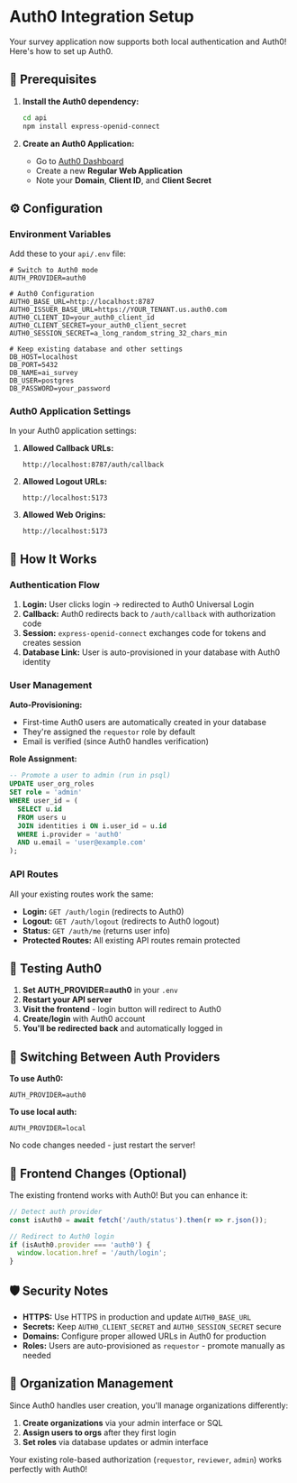 # Auth0 Integration Setup

Your survey application now supports both local authentication and Auth0! Here's how to set up Auth0.

## 🔧 Prerequisites

1. **Install the Auth0 dependency:**
   ```bash
   cd api
   npm install express-openid-connect
   ```

2. **Create an Auth0 Application:**
   - Go to [Auth0 Dashboard](https://manage.auth0.com/)
   - Create a new **Regular Web Application**
   - Note your **Domain**, **Client ID**, and **Client Secret**

## ⚙️ Configuration

### Environment Variables

Add these to your `api/.env` file:

```env
# Switch to Auth0 mode
AUTH_PROVIDER=auth0

# Auth0 Configuration
AUTH0_BASE_URL=http://localhost:8787
AUTH0_ISSUER_BASE_URL=https://YOUR_TENANT.us.auth0.com
AUTH0_CLIENT_ID=your_auth0_client_id
AUTH0_CLIENT_SECRET=your_auth0_client_secret
AUTH0_SESSION_SECRET=a_long_random_string_32_chars_min

# Keep existing database and other settings
DB_HOST=localhost
DB_PORT=5432
DB_NAME=ai_survey
DB_USER=postgres
DB_PASSWORD=your_password
```

### Auth0 Application Settings

In your Auth0 application settings:

1. **Allowed Callback URLs:**
   ```
   http://localhost:8787/auth/callback
   ```

2. **Allowed Logout URLs:**
   ```
   http://localhost:5173
   ```

3. **Allowed Web Origins:**
   ```
   http://localhost:5173
   ```

## 🎯 How It Works

### Authentication Flow

1. **Login:** User clicks login → redirected to Auth0 Universal Login
2. **Callback:** Auth0 redirects back to `/auth/callback` with authorization code
3. **Session:** `express-openid-connect` exchanges code for tokens and creates session
4. **Database Link:** User is auto-provisioned in your database with Auth0 identity

### User Management

**Auto-Provisioning:**
- First-time Auth0 users are automatically created in your database
- They're assigned the `requestor` role by default
- Email is verified (since Auth0 handles verification)

**Role Assignment:**
```sql
-- Promote a user to admin (run in psql)
UPDATE user_org_roles 
SET role = 'admin' 
WHERE user_id = (
  SELECT u.id 
  FROM users u 
  JOIN identities i ON i.user_id = u.id 
  WHERE i.provider = 'auth0' 
  AND u.email = 'user@example.com'
);
```

### API Routes

All your existing routes work the same:

- **Login:** `GET /auth/login` (redirects to Auth0)
- **Logout:** `GET /auth/logout` (redirects to Auth0 logout)
- **Status:** `GET /auth/me` (returns user info)
- **Protected Routes:** All existing API routes remain protected

## 🚀 Testing Auth0

1. **Set AUTH_PROVIDER=auth0** in your `.env`
2. **Restart your API server**
3. **Visit the frontend** - login button will redirect to Auth0
4. **Create/login** with Auth0 account
5. **You'll be redirected back** and automatically logged in

## 🔄 Switching Between Auth Providers

**To use Auth0:**
```env
AUTH_PROVIDER=auth0
```

**To use local auth:**
```env
AUTH_PROVIDER=local
```

No code changes needed - just restart the server!

## 🎨 Frontend Changes (Optional)

The existing frontend works with Auth0! But you can enhance it:

```javascript
// Detect auth provider
const isAuth0 = await fetch('/auth/status').then(r => r.json());

// Redirect to Auth0 login
if (isAuth0.provider === 'auth0') {
  window.location.href = '/auth/login';
}
```

## 🛡️ Security Notes

- **HTTPS:** Use HTTPS in production and update `AUTH0_BASE_URL`
- **Secrets:** Keep `AUTH0_CLIENT_SECRET` and `AUTH0_SESSION_SECRET` secure
- **Domains:** Configure proper allowed URLs in Auth0 for production
- **Roles:** Users are auto-provisioned as `requestor` - promote manually as needed

## 🎯 Organization Management

Since Auth0 handles user creation, you'll manage organizations differently:

1. **Create organizations** via your admin interface or SQL
2. **Assign users to orgs** after they first login
3. **Set roles** via database updates or admin interface

Your existing role-based authorization (`requestor`, `reviewer`, `admin`) works perfectly with Auth0!

